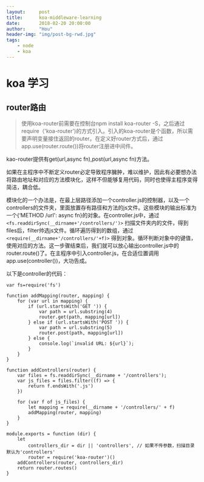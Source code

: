 ```yaml
---
layout:     post
title:      koa-middleware-learning
date:       2018-02-20 20:00:00
author:     "Hou"
header-img: "img/post-bg-rwd.jpg"
tags:
    - node
    - koa
---
```

koa 学习
============

## router路由

>使用koa-router前需要在控制台npm install koa-router -S，之后通过require（'koa-router')的方式引入。引入的koa-router是个函数，所以需要声明变量接住返回的router。在定义好router方式后，通过app.use(router.route())将router注册进中间件。

kao-router提供有get(url,async fn),post(url,async fn)方法。

如果在主程序中不断定义router必定导致程序臃肿，难以维护，因此有必要想办法将路由地址和对应的方法模块化，这样不但能够复用代码，同时也使得主程序变得简洁，耦合低。

模块化的一个办法是，在最上层路径添加一个controller.js的控制器，以及一个controllers的文件夹，里面放置存有路径和方法的js文件。这些模块的输出标准为一个{‘METHOD /url': async fn}的对象。在controller.js中，通过 `<fs.readdirSync(__dirname+'/controllers/')>` 扫描文件夹内的文件，得到files后，filter帅选js文件。循环遍历得到的数组，通过 `<require(__dirname+'/controllers/'+f)>` 得到对象。循环判断对象中的键值，使用对应的方法。这一步骤结束后，我们就可以放心输出controller.js中的router.route()了。在主程序中引入controller.js，在合适位置调用app.use(controller())，大功告成。

以下是controller的代码：

```
var fs=require('fs')

function addMapping(router, mapping) {
    for (var url in mapping) {
        if (url.startsWith('GET ')) {
            var path = url.substring(4)
            router.get(path, mapping[url])
        } else if (url.startsWith('POST ')) {
            var path = url.substring(5)
            router.post(path, mapping[url])
        } else {
            console.log(`invalid URL: ${url}`);
        }
    }
}

function addControllers(router) {
    var files = fs.readdirSync(__dirname + '/controllers');
    var js_files = files.filter((f) => {
        return f.endsWith('.js')
    })

    for (var f of js_files) {
        let mapping = require(__dirname + '/controllers/' + f)
        addMapping(router, mapping)
    }
}

module.exports = function (dir) {
    let
        controllers_dir = dir || 'controllers', // 如果不传参数，扫描目录默认为'controllers'
        router = require('koa-router')()
    addControllers(router, controllers_dir)
    return router.routes()
}
```
